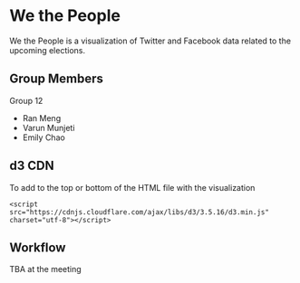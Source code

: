 # We the People
We the People is a visualization of Twitter and Facebook data related to the upcoming elections.

## Group Members
Group 12
- Ran Meng
- Varun Munjeti
- Emily Chao

## d3 CDN
To add to the top or bottom of the HTML file with the visualization
```
<script src="https://cdnjs.cloudflare.com/ajax/libs/d3/3.5.16/d3.min.js" charset="utf-8"></script>
```

## Workflow
TBA at the meeting